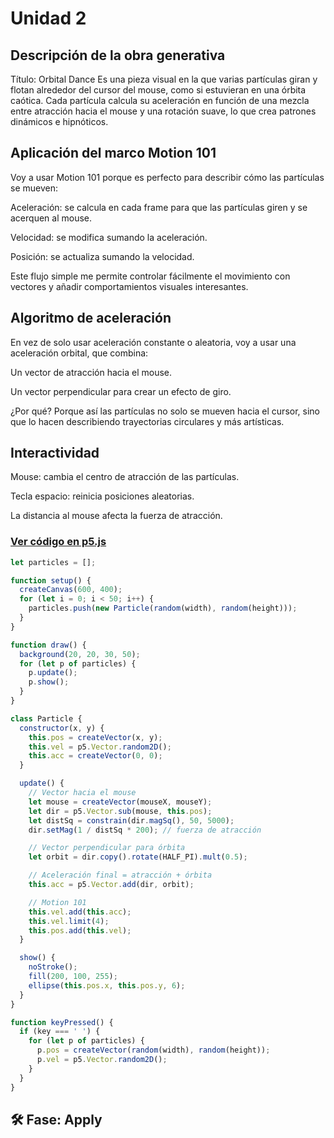 # Unidad 2


## Descripción de la obra generativa
Título: Orbital Dance
Es una pieza visual en la que varias partículas giran y flotan alrededor del cursor del mouse, como si estuvieran en una órbita caótica. Cada partícula calcula su aceleración en función de una mezcla entre atracción hacia el mouse y una rotación suave, lo que crea patrones dinámicos e hipnóticos.

## Aplicación del marco Motion 101
Voy a usar Motion 101 porque es perfecto para describir cómo las partículas se mueven:

Aceleración: se calcula en cada frame para que las partículas giren y se acerquen al mouse.

Velocidad: se modifica sumando la aceleración.

Posición: se actualiza sumando la velocidad.

Este flujo simple me permite controlar fácilmente el movimiento con vectores y añadir comportamientos visuales interesantes.

## Algoritmo de aceleración
En vez de solo usar aceleración constante o aleatoria, voy a usar una aceleración orbital, que combina:

Un vector de atracción hacia el mouse.

Un vector perpendicular para crear un efecto de giro.

¿Por qué?
Porque así las partículas no solo se mueven hacia el cursor, sino que lo hacen describiendo trayectorias circulares y más artísticas.

## Interactividad
Mouse: cambia el centro de atracción de las partículas.

Tecla espacio: reinicia posiciones aleatorias.

La distancia al mouse afecta la fuerza de atracción.

### [Ver código en p5.js](https://editor.p5js.org/quertuy1/sketches/VTrfbONQn)


``` js 
let particles = [];

function setup() {
  createCanvas(600, 400);
  for (let i = 0; i < 50; i++) {
    particles.push(new Particle(random(width), random(height)));
  }
}

function draw() {
  background(20, 20, 30, 50);
  for (let p of particles) {
    p.update();
    p.show();
  }
}

class Particle {
  constructor(x, y) {
    this.pos = createVector(x, y);
    this.vel = p5.Vector.random2D();
    this.acc = createVector(0, 0);
  }

  update() {
    // Vector hacia el mouse
    let mouse = createVector(mouseX, mouseY);
    let dir = p5.Vector.sub(mouse, this.pos);
    let distSq = constrain(dir.magSq(), 50, 5000);
    dir.setMag(1 / distSq * 200); // fuerza de atracción

    // Vector perpendicular para órbita
    let orbit = dir.copy().rotate(HALF_PI).mult(0.5);

    // Aceleración final = atracción + órbita
    this.acc = p5.Vector.add(dir, orbit);

    // Motion 101
    this.vel.add(this.acc);
    this.vel.limit(4);
    this.pos.add(this.vel);
  }

  show() {
    noStroke();
    fill(200, 100, 255);
    ellipse(this.pos.x, this.pos.y, 6);
  }
}

function keyPressed() {
  if (key === ' ') {
    for (let p of particles) {
      p.pos = createVector(random(width), random(height));
      p.vel = p5.Vector.random2D();
    }
  }
}
```




## 🛠 Fase: Apply

